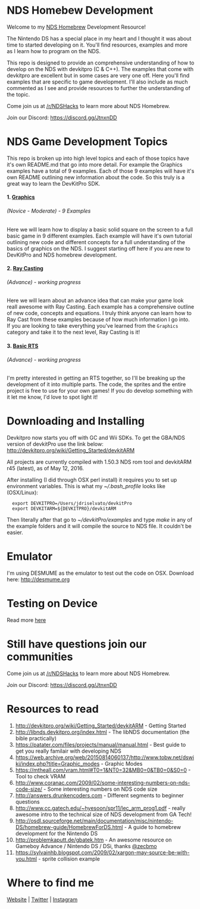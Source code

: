 # NDS Homebew Development
Welcome to my [NDS Homebrew](https://en.wikipedia.org/wiki/Nintendo_DS_homebrew) Development Resource!


The Nintendo DS has a special place in my heart and I thought it was about time to started developing on it. You'll find resources, examples and more as I learn how to program on the NDS.

This repo is designed to provide an comprehensive understanding of how to develop on the NDS with devkitpro (C & C++). The examples that come with devkitpro are excellent but in some cases are very one off. Here you'll find examples that are specific to game development. I'll also include as much commented as I see and provide resources to further the understanding of the topic.

Come join us at [/r/NDSHacks](https://www.reddit.com/r/NDSHacks/) to learn more about NDS Homebrew.

Join our Discord: https://discord.gg/JtnxnDD

# NDS Game Development Topics
This repo is broken up into high level topics and each of those topics have it's own README.md that go into more detail. For example the Graphics examples have a total of 9 examples. Each of those 9 examples will have it's own README outlining new information about the code. So this truly is a great way to learn the DevKitPro SDK.

#### 1. [Graphics](/examples/Graphics/)
###### *(Novice - Moderate) - 9 Examples*

Here we will learn how to display a basic solid square on the screen to a full basic game in 9 different examples. Each example will have it's own tutorial outlining new code and different concepts for a full understanding of the basics of graphics on the NDS. I suggest starting off here if you are new to DevKitPro and NDS homebrew development.

#### 2. [Ray Casting](/examples/Ray_Casting/)
###### *(Advance) - working progress*

Here we will learn about an advance idea that can make your game look reall awesome with Ray Casting. Each example has a comprehensive outline of new code, concepts and equations. I truly think anyone can learn how to Ray Cast from these examples because of how much information I go into. If you are looking to take everything you've learned from the `Graphics` category and take it to the next level, Ray Casting is it!

#### 3. [Basic RTS](/examples/Basic-RTS/)
###### *(Advance) - working progress*

I'm pretty interested in getting an RTS together, so I'll be breaking up the development of it into multiple parts. The code, the sprites and the entire project is free to use for your own games! If you do develop something with it let me know, I'd love to spot light it!

# Downloading and Installing
Devkitpro now starts you off with GC and Wii SDKs. To get the GBA/NDS version of devkitPro use the link below:
http://devkitpro.org/wiki/Getting_Started/devkitARM

All projects are currently compiled with 1.50.3 NDS rom tool and devkitARM r45 (latest), as of May 12, 2016.

After installing (I did through OSX perl install) it requires you to set up environment variables.
This is what my *~/.bash_profile* looks like (OSX/Linux):
```
  export DEVKITPRO=/Users/jdriselvato/devkitPro
  export DEVKITARM=${DEVKITPRO}/devkitARM
```

Then literally after that go to *~/devkitPro/examples* and type *make* in any of the example folders and it will compile the source to NDS file. It couldn't be easier.

# Emulator
I'm using DESMUME as the emulator to test out the code on OSX.
Download here: http://desmume.org

# Testing on Device
Read more [here](./tools/README.md)

# Still have questions join our communities
Come join us at [/r/NDSHacks](https://www.reddit.com/r/NDSHacks/) to learn more about NDS Homebrew.

Join our Discord: https://discord.gg/JtnxnDD


# Resources to read
1. http://devkitpro.org/wiki/Getting_Started/devkitARM - Getting Started
2. http://libnds.devkitpro.org/index.html - The libNDS documentation (the bible practically)
3. https://patater.com/files/projects/manual/manual.html - Best guide to get you really familair with developing NDS
4. https://web.archive.org/web/20150814060137/http://www.tobw.net/dswiki/index.php?title=Graphic_modes - Graphic Modes
5. https://mtheall.com/vram.html#T0=1&NT0=32&MB0=0&TB0=0&S0=0 - Tool to check VRAM
6. http://www.coranac.com/2009/02/some-interesting-numbers-on-nds-code-size/ - Some interesting numbers on NDS code size
7. http://answers.drunkencoders.com - Different segments to beginner questions
8. http://www.cc.gatech.edu/~hyesoon/spr11/lec_arm_prog1.pdf - really awesome intro to the technical size of NDS development from GA Tech!
9. http://osdl.sourceforge.net/main/documentation/misc/nintendo-DS/homebrew-guide/HomebrewForDS.html - A guide to homebrew development for the Nintendo DS
10. http://problemkaputt.de/gbatek.htm - An awesome resource on Gameboy Advance / Nintendo DS / DSi, thanks [@zecbmo](https://github.com/zecbmo)
11. https://sylvainhb.blogspot.com/2009/02/xargon-may-source-be-with-you.html - sprite collision example

# Where to find me
[Website](http://johnriselvato.com) | [Twitter](http://twitter.com/jdriselvato) | [Instagram](instagram.com/jdriselvato)
